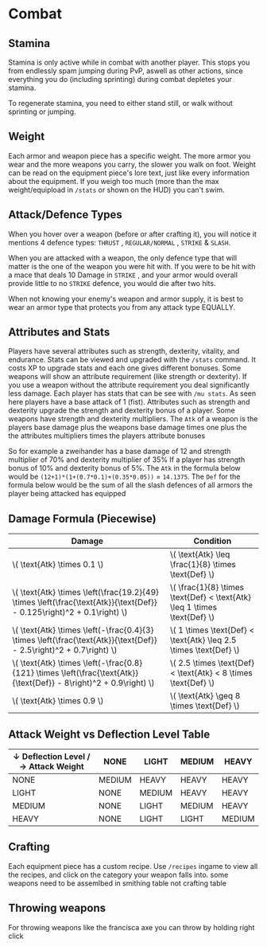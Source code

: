 # Combat

## Stamina

Stamina is only active while in combat with another player. This stops you from endlessly spam jumping
during PvP, aswell as other actions, since everything you do (including sprinting) during combat depletes
your stamina.

To regenerate stamina, you need to either stand still, or walk without sprinting or jumping.

## Weight

Each armor and weapon piece has a specific weight. The more armor you wear and the more weapons
you carry, the slower you walk on foot. Weight can be read on the equipment piece's lore text, just like
every information about the equipment.
If you weigh too much (more than the max weight/equipload in `/stats` or shown on the HUD) you can't swim.

## Attack/Defence Types

When you hover over a weapon (before or after crafting it), you will notice it
mentions 4 defence types: `THRUST` , `REGULAR/NORMAL` , `STRIKE` & `SLASH`.

When you are attacked with a weapon, the only defence type that will matter is
the one of the weapon you were hit with. If you were to be hit with a
mace that deals 10 Damage in `STRIKE` , and your armor would overall provide little to no
`STRIKE` defence, you would die after two hits.

When not knowing your enemy's weapon and armor supply, it is best to wear an armor type that
protects you from any attack type EQUALLY.

## Attributes and Stats

Players have several attributes such as strength, dexterity, vitality, and endurance.
Stats can be viewed and upgraded with the `/stats` command.
It costs XP to upgrade stats and each one gives different bonuses.
Some weapons will show an attribute requirement (like strength or dexterity).
If you use a weapon without the attribute requirement you deal significantly less damage.
Each player has stats that can be see with `/mu stats`. As seen here players have a base attack of 1 (fist).
Attributes such as strength and dexterity upgrade the strength and dexterity bonus of a player.
Some weapons have strength and dexterity multipliers.
The `Atk` of a weapon is the players base damage plus the weapons base damage times one plus the the attributes multipliers times the players attribute bonuses

So for example a zweihander has a base damage of 12 and strength multiplier of 70% and dexterity multiplier of 35%
If a player has strength bonus of 10% and dexterity bonus of 5%.
The `Atk` in the formula below would be `(12+1)*(1+(0.7*0.1)+(0.35*0.05))` = `14.1375`.
The `Def` for the formula below would be the sum of all the slash defences of all armors the player being attacked has equipped

## Damage Formula (Piecewise)

|                                                         Damage                                                         |                                 Condition                                 |
|------------------------------------------------------------------------------------------------------------------------|---------------------------------------------------------------------------|
|                                             \\( \text{Atk} \times 0.1 \\)                                              |           \\( \text{Atk} \leq \frac{1}{8} \times \text{Def} \\)           |
|\\( \text{Atk} \times \left(\frac{19.2}{49} \times \left(\frac{\text{Atk}}{\text{Def}} - 0.125\right)^2 + 0.1\right) \\)|\\( \frac{1}{8} \times \text{Def} < \text{Atk} \leq 1 \times \text{Def} \\)|
| \\( \text{Atk} \times \left(-\frac{0.4}{3} \times \left(\frac{\text{Atk}}{\text{Def}} - 2.5\right)^2 + 0.7\right) \\)  |    \\( 1 \times \text{Def} < \text{Atk} \leq 2.5 \times \text{Def} \\)    |
| \\( \text{Atk} \times \left(-\frac{0.8}{121} \times \left(\frac{\text{Atk}}{\text{Def}} - 8\right)^2 + 0.9\right) \\)  |     \\( 2.5 \times \text{Def} < \text{Atk} < 8 \times \text{Def} \\)      |
|                                             \\( \text{Atk} \times 0.9 \\)                                              |                \\( \text{Atk} \geq 8 \times \text{Def} \\)                |

## Attack Weight vs Deflection Level Table

| ↓ Deflection Level / → Attack Weight| NONE  | LIGHT | MEDIUM | HEAVY  |
|-------------------------------------|-------|-------|--------|--------|
| NONE                                | MEDIUM| HEAVY | HEAVY  | HEAVY  |
| LIGHT                               | NONE  | MEDIUM| HEAVY  | HEAVY  |
| MEDIUM                              | NONE  | LIGHT | MEDIUM | HEAVY  |
| HEAVY                               | NONE  | LIGHT | LIGHT  | MEDIUM |

## Crafting

Each equipment piece has a custom recipe. Use `/recipes` ingame to view all the recipes,
and click on the category your weapon falls into.
some weapons need to be assemlbed in smithing table not crafting table

## Throwing weapons

For throwing weapons like the francisca axe you can throw by holding right click
